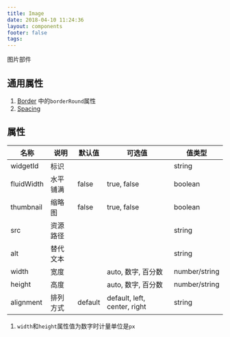 ```yaml
---
title: Image
date: 2018-04-10 11:24:36
layout: components
footer: false
tags:
---
```


图片部件

## 通用属性

1. [Border](../Utilities/Border.html) 中的`borderRound`属性
1. [Spacing](../Utilities/Spacing.html)

## 属性

| 名称 | 说明 | 默认值 | 可选值 | 值类型 |
| ----- | ------ | ----- | ----- | --------- |
| widgetId| 标识 | | | string |
| fluidWidth | 水平铺满 | false | true, false | boolean |
| thumbnail | 缩略图 | false | true, false | boolean |
| src | 资源路径 | | | string |
| alt | 替代文本 | | | string |
| width | 宽度 | | auto, 数字, 百分数 | number/string |
| height | 高度 | | auto, 数字, 百分数 | number/string |
| alignment | 排列方式 | default | default, left, center, right | string |

1. `width`和`height`属性值为数字时计量单位是`px`
